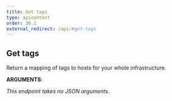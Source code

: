 ```yaml
---
title: Get tags
type: apicontent
order: 30.1
external_redirect: /api/#get-tags
---
```


## Get tags
Return a mapping of tags to hosts for your whole infrastructure.


**ARGUMENTS**:


*This endpoint takes no JSON arguments.*
